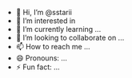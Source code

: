 - 👋 Hi, I’m @sstarii
- 👀 I’m interested in 
- 🌱 I’m currently learning ...
- 💞️ I’m looking to collaborate on ...
- 📫 How to reach me ...
- 😄 Pronouns: ...
- ⚡ Fun fact: ...

<!---
sstarii/sstarii is a ✨ special ✨ repository because its `README.md` (this file) appears on your GitHub profile.
You can click the Preview link to take a look at your changes.
--->
